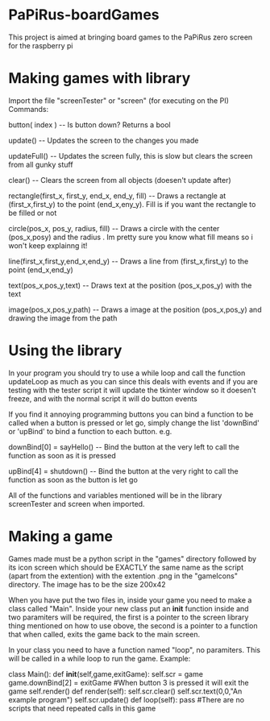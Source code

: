 # PaPiRus-boardGames
This project is aimed at bringing board games to the PaPiRus zero screen for the raspberry pi

# Making games with library

Import the file "screenTester" or "screen" (for executing on the PI)
Commands:

button( index ) -- Is button <index> down?
  Returns a bool

update() -- Updates the screen to the changes you made

updateFull() -- Updates the screen fully, this is slow but clears the screen from all gunky stuff

clear() -- Clears the screen from all objects (doesen't update after)

rectangle(first_x, first_y, end_x, end_y, fill) -- Draws a rectangle at (first_x,first_y) to the point (end_x,eny_y). Fill is if you want the rectangle to be filled or not

circle(pos_x, pos_y, radius, fill) -- Draws a circle with the center (pos_x,posy) and the radius <radius>. Im pretty sure you know what fill means so i won't keep explainng it!

line(first_x,first_y,end_x,end_y) -- Draws a line from (first_x,first_y) to the point (end_x,end_y)

text(pos_x,pos_y,text) -- Draws text at the position (pos_x,pos_y) with the text <text>

image(pos_x,pos_y,path) -- Draws a image at the position (pos_x,pos_y) and drawing the image from the path <path>

# Using the library

In your program you should try to use a while loop and call the function updateLoop as much as you can since this deals with events and if you are testing with the tester script it will update the tkinter window so it doesen't freeze, and with the normal script it will do button events

If you find it annoying programming buttons you can bind a function to be called when a button is pressed or let go, simply change the list 'downBind' or 'upBind' to bind a function to each button.
e.g.

  downBind[0] = sayHello() -- Bind the button at the very left to call the function as soon as it is pressed
  
  upBind[4] = shutdown() -- Bind the button at the very right to call the function as soon as the button is let go

All of the functions and variables mentioned will be in the library screenTester and screen when imported.

# Making a game

Games made must be a python script in the "games" directory followed by its icon screen which should be EXACTLY the same name as the script (apart from the extention) with the extention .png in the "gameIcons" directory.
The image has to be the size 200x42

When you have put the two files in, inside your game you need to make a class called "Main". Inside your new class put an __init__ function inside and two paramiters will be required, the first is a pointer to the screen library thing mentioned on how to use obove, the second is a pointer to a function that when called, exits the game back to the main screen.

In your class you need to have a function named "loop", no paramiters. This will be called in a while loop to run the game.
Example:

class Main():
	def __init__(self,game,exitGame):
		self.scr = game
		game.downBind[2] = exitGame #When button 3 is pressed it will exit the game
		self.render()
	def render(self):
		self.scr.clear()
		self.scr.text(0,0,"An example program")
		self.scr.update()
	def loop(self):
		pass #There are no scripts that need repeated calls in this game